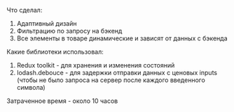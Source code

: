 Что сделал:
1) Адаптивный дизайн
2) Фильтрацию по запросу на бэкенд
3) Все элементы в товаре динамические и зависят от данных с бэкенда

Какие библиотеки использовал:
1) Redux toolkit - для хранения и изменения состояний
2) lodash.debouce - для задержки отправки данных с ценовых inputs (чтобы не было запроса на сервер после каждого введенного символа)

Затраченное время - около 10 часов
